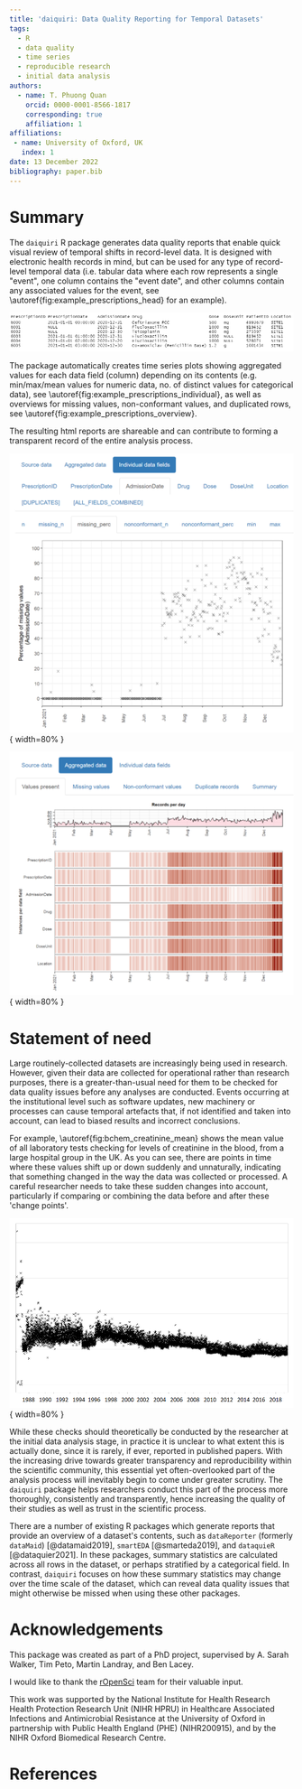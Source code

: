 ```yaml
---
title: 'daiquiri: Data Quality Reporting for Temporal Datasets'
tags:
  - R
  - data quality
  - time series
  - reproducible research
  - initial data analysis
authors:
  - name: T. Phuong Quan
    orcid: 0000-0001-8566-1817
    corresponding: true
    affiliation: 1
affiliations:
 - name: University of Oxford, UK
   index: 1
date: 13 December 2022
bibliography: paper.bib
---
```


# Summary

The `daiquiri` R package generates data quality reports that enable quick visual
review of temporal shifts in record-level data. It is designed with electronic
health records in mind, but can be used for any type of record-level temporal
data (i.e. tabular data where each row represents a single "event", one column
contains the "event date", and other columns contain any associated values for
the event, see \autoref{fig:example_prescriptions_head} for an example).

![Example dataset containing information on antibiotic prescriptions.\label{fig:example_prescriptions_head}](example_prescriptions_head.png)

The package automatically creates time series plots showing aggregated values
for each data field (column) depending on its contents (e.g. min/max/mean values
for numeric data, no. of distinct values for categorical data), see
\autoref{fig:example_prescriptions_individual}, as well as
overviews for missing values, non-conformant values, and duplicated rows, see
\autoref{fig:example_prescriptions_overview}.

The resulting html reports are shareable and can contribute to forming a
transparent record of the entire analysis process.

![Screenshot showing percentage of missing values per day, for the AdmissionDate field of the example dataset. \label{fig:example_prescriptions_individual}](example_prescriptions_admdate_missing_perc.png){ width=80% }

![Screenshot showing number of values present per day, across all fields of the example dataset. \label{fig:example_prescriptions_overview}](example_prescriptions_aggregated_valuespresent.png){ width=80% }

# Statement of need

Large routinely-collected datasets are increasingly being used in research.
However, given their data are collected for operational rather than research
purposes, there is a greater-than-usual need for them to be checked for data
quality issues before any analyses are conducted. Events occurring at the
institutional level such as software updates, new machinery or processes can
cause temporal artefacts that, if not identified and taken into account, can
lead to biased results and incorrect conclusions.

For example,
\autoref{fig:bchem_creatinine_mean} shows the mean value of all
laboratory tests checking for levels of creatinine in the blood, from a large
hospital group in the UK. As you can see, there are points in time where these
values shift up or down suddenly and unnaturally, indicating that something
changed in the way the data was collected or processed. A careful researcher
needs to take these sudden changes into account, particularly if comparing or
combining the data before and after these 'change points'.

![The mean value per day, of all laboratory tests checking for levels of creatinine in the blood. \label{fig:bchem_creatinine_mean}](bchem_creatinine_day_Value_mean.png){ width=80% }

While these checks should theoretically be conducted by the researcher at the
initial data analysis stage, in practice it is unclear to what extent this is
actually done, since it is rarely, if ever, reported in published papers. With
the increasing drive towards greater transparency and reproducibility within the
scientific community, this essential yet often-overlooked part of the analysis
process will inevitably begin to come under greater scrutiny. The `daiquiri`
package helps researchers conduct this part of the process more thoroughly,
consistently and transparently, hence increasing the quality of their studies as
well as trust in the scientific process.

There are a number of existing R packages which generate reports that provide an
overview of a dataset's contents, such as `dataReporter` (formerly `dataMaid`)
[@datamaid2019], `smartEDA` [@smarteda2019], and `dataquieR` [@dataquier2021]. 
In these packages, summary statistics are calculated
across all rows in the dataset, or perhaps stratified by a categorical field. In
contrast, `daiquiri` focuses on how these summary statistics may change over the
time scale of the dataset, which can reveal data quality issues that might otherwise be
missed when using these other packages.

# Acknowledgements

This package was created as part of a PhD project, supervised by A. Sarah Walker, Tim Peto, Martin Landray, and Ben Lacey.

I would like to thank the [rOpenSci](https://ropensci.org/) team for their valuable input.

This work was supported by the National Institute for Health Research Health Protection Research Unit (NIHR HPRU) in Healthcare Associated Infections and Antimicrobial Resistance at the University of Oxford in partnership with Public Health England (PHE) (NIHR200915), and by the NIHR Oxford Biomedical Research Centre. 

# References
